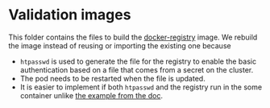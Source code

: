 # Validation images

This folder contains the files to build the [docker-registry](https://github.com/docker/distribution-library-image/tree/master) image.
We rebuild the image instead of reusing or importing the existing one because
- `htpasswd` is used to generate the file for the registry to enable the basic authentication based on a file that comes from a secret on the cluster.
- The pod needs to be restarted when the file is updated.
- It is easier to implement if both `htpasswd` and the registry run in the some container unlike [the example from the doc](https://docs.docker.com/registry/deploying/#native-basic-auth).


